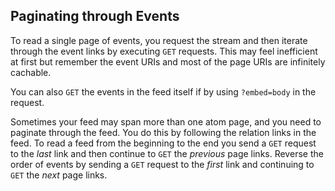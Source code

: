 ## Paginating through Events

To read a single page of events, you request the stream and then iterate through the event links by executing `GET` requests. This may feel inefficient at first but remember the event URIs and most of the page URIs are infinitely cachable.

You can also `GET` the events in the feed itself if by using `?embed=body` in the request.

Sometimes your feed may span more than one atom page, and you need to paginate through the feed. You do this by following the relation links in the feed. To read a feed from the beginning to the end you send a `GET` request to the _last_ link and then continue to `GET` the _previous_ page links. Reverse the order of events by sending a `GET` request to the _first_ link and continuing to `GET` the _next_ page links.
